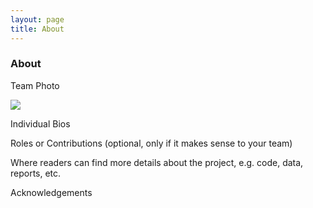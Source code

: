 ```yaml
---
layout: page
title: About
---
```


### About

Team Photo

<img src="{{ site.url }}{{ site.baseurl }}/assets/img/about.jpg">

Individual Bios

Roles or Contributions (optional, only if it makes sense to your team)

Where readers can find more details about the project, e.g. code, data, reports, etc.

Acknowledgements

